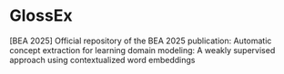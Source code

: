 # GlossEx
[BEA 2025] Official repository of the BEA 2025 publication: Automatic concept extraction for learning domain modeling: A weakly supervised approach using contextualized word embeddings
